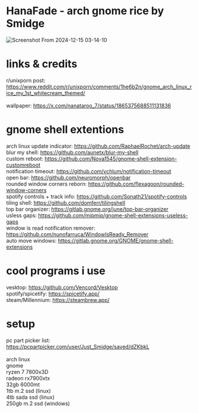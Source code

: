 # HanaFade - arch gnome rice by Smidge
![Screenshot From 2024-12-15 03-14-10](https://github.com/user-attachments/assets/c578e374-d5ed-47a1-a612-b577c8314812) <br>

# links & credits
r/unixporn post: https://www.reddit.com/r/unixporn/comments/1he6b2n/gnome_arch_linux_rice_my_1st_whitecream_themed/ <br> <br>
wallpaper: https://x.com/nanataroo_7/status/1865375688511131836

# gnome shell extentions
arch linux update indicator: https://github.com/RaphaelRochet/arch-update <br>
blur my shell: https://github.com/aunetx/blur-my-shell <br>
custom reboot: https://github.com/Nova1545/gnome-shell-extension-customreboot <br>
notification timeout: https://github.com/vchlum/notification-timeout <br>
open bar: https://github.com/neuromorph/openbar <br>
rounded window corners reborn: https://github.com/flexagoon/rounded-window-corners <br>
spotify controls + track info: https://github.com/Sonath21/spotify-controls <br>
tiling shell: https://github.com/domferr/tilingshell <br>
top bar organizer: https://gitlab.gnome.org/june/top-bar-organizer <br>
usless gaps: https://github.com/mipmip/gnome-shell-extensions-useless-gaps <br>
window is read notification remover: https://github.com/nunofarruca/WindowIsReady_Remover <br>
auto move windows: https://gitlab.gnome.org/GNOME/gnome-shell-extensions

# cool programs i use
vesktop: https://github.com/Vencord/Vesktop <br>
spotify/spicetify: https://spicetify.app/ <br>
steam/Millennium: https://steambrew.app/

# setup 
pc part picker list: https://pcpartpicker.com/user/Just_Smidge/saved/dZKbkL <br> <br>
arch linux <br>
gnome <br>
ryzen 7 7800x3D <br>
radeon rx7900xtx <br>
32gb 6000mt <br>
1tb m.2 ssd (linux) <br>
4tb sada ssd (linux) <br>
250gb m.2 ssd (windows)

